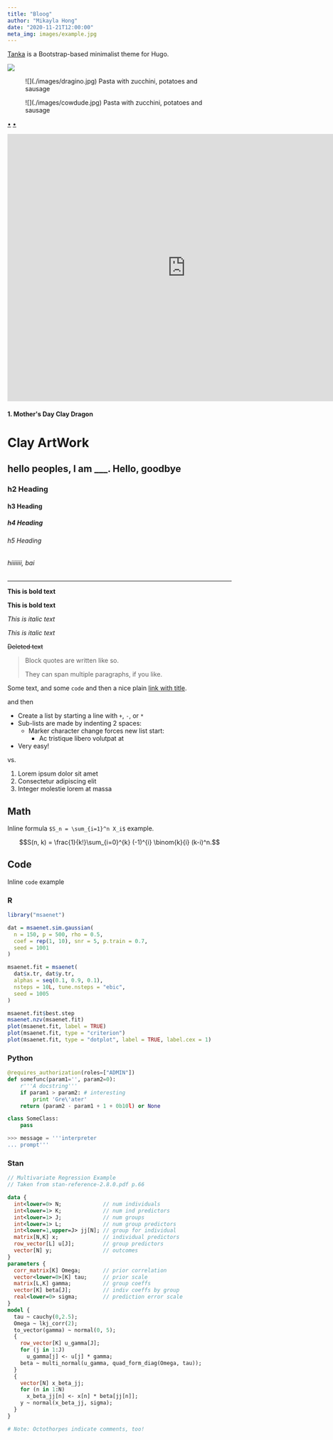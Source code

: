 ```yaml
---
title: "Bloog"
author: "Mikayla Hong"
date: "2020-11-21T12:00:00"
meta_img: images/example.jpg
---
```


[Tanka](https://github.com/nanxstats/hugo-tanka) is a Bootstrap-based minimalist theme for Hugo.

<div class="figure">

![](/images/dragino.jpg)

<div class="gallery items-2">
  <div id="item-1" class="control-operator"></div>
  <div id="item-2" class="control-operator"></div>

  <figure class="item">
  ![](./images/dragino.jpg)
  Pasta with zucchini, potatoes and sausage
  </figure>

  <figure class="item">
  ![](./images/cowdude.jpg)
  Pasta with zucchini, potatoes and sausage
  </figure>

  <div class="controls">
    <a href="#item-1" class="control-button">•</a>
    <a href="#item-2" class="control-button">•</a>
  </div>
</div>

<p><iframe src="https://docs.google.com/presentation/d/1nTXlR5vwSNPNBADHy_n1o3PR9fDvJ-f1mUtvwC7A40w/present#slide=id.g155ec42af60_0_7/embed?start=true&#038;loop=true&#038;delayms=3000" frameborder="0" width="800" height="600" allowfullscreen="true" mozallowfullscreen="true" webkitallowfullscreen="true"></iframe></p>

#### 1. Mother's Day Clay Dragon

# Clay ArtWork 

## hello peoples, I am ___. Hello, goodbye

### h2 Heading

#### h3 Heading

##### h4 Heading

###### h5 Heading

###### hiiiiiii, bai

---

**This is bold text**

__This is bold text__

*This is italic text*

_This is italic text_

~~Deleted text~~

> Block quotes are
> written like so.
>
> They can span multiple paragraphs,
> if you like.

Some text, and some `code` and then a nice plain [link with title](https://nanx.me "title text!").

and then

+ Create a list by starting a line with `+`, `-`, or `*`
+ Sub-lists are made by indenting 2 spaces:
  - Marker character change forces new list start:
    * Ac tristique libero volutpat at
+ Very easy!

vs.

1. Lorem ipsum dolor sit amet
2. Consectetur adipiscing elit
3. Integer molestie lorem at massa

## Math

Inline formula `$S_n = \sum_{i=1}^n X_i$` example.

$$S(n, k) = \frac{1}{k!}\sum_{i=0}^{k} (-1)^{i} \binom{k}{i} (k-i)^n.$$

## Code

Inline `code` example

### R

```r
library("msaenet")

dat = msaenet.sim.gaussian(
  n = 150, p = 500, rho = 0.5,
  coef = rep(1, 10), snr = 5, p.train = 0.7,
  seed = 1001
)

msaenet.fit = msaenet(
  dat$x.tr, dat$y.tr,
  alphas = seq(0.1, 0.9, 0.1),
  nsteps = 10L, tune.nsteps = "ebic",
  seed = 1005
)

msaenet.fit$best.step
msaenet.nzv(msaenet.fit)
plot(msaenet.fit, label = TRUE)
plot(msaenet.fit, type = "criterion")
plot(msaenet.fit, type = "dotplot", label = TRUE, label.cex = 1)
```

### Python

```python
@requires_authorization(roles=["ADMIN"])
def somefunc(param1='', param2=0):
    r'''A docstring'''
    if param1 > param2: # interesting
        print 'Gre\'ater'
    return (param2 - param1 + 1 + 0b10l) or None

class SomeClass:
    pass

>>> message = '''interpreter
... prompt'''
```

### Stan

```stan
// Multivariate Regression Example
// Taken from stan-reference-2.8.0.pdf p.66

data {
  int<lower=0> N;             // num individuals
  int<lower=1> K;             // num ind predictors
  int<lower=1> J;             // num groups
  int<lower=1> L;             // num group predictors
  int<lower=1,upper=J> jj[N]; // group for individual
  matrix[N,K] x;              // individual predictors
  row_vector[L] u[J];         // group predictors
  vector[N] y;                // outcomes
}
parameters {
  corr_matrix[K] Omega;       // prior correlation
  vector<lower=0>[K] tau;     // prior scale
  matrix[L,K] gamma;          // group coeffs
  vector[K] beta[J];          // indiv coeffs by group
  real<lower=0> sigma;        // prediction error scale
}
model {
  tau ~ cauchy(0,2.5);
  Omega ~ lkj_corr(2);
  to_vector(gamma) ~ normal(0, 5);
  {
    row_vector[K] u_gamma[J];
    for (j in 1:J)
      u_gamma[j] <- u[j] * gamma;
    beta ~ multi_normal(u_gamma, quad_form_diag(Omega, tau));
  }
  {
    vector[N] x_beta_jj;
    for (n in 1:N)
      x_beta_jj[n] <- x[n] * beta[jj[n]];
    y ~ normal(x_beta_jj, sigma);
  }
}

# Note: Octothorpes indicate comments, too!
```
